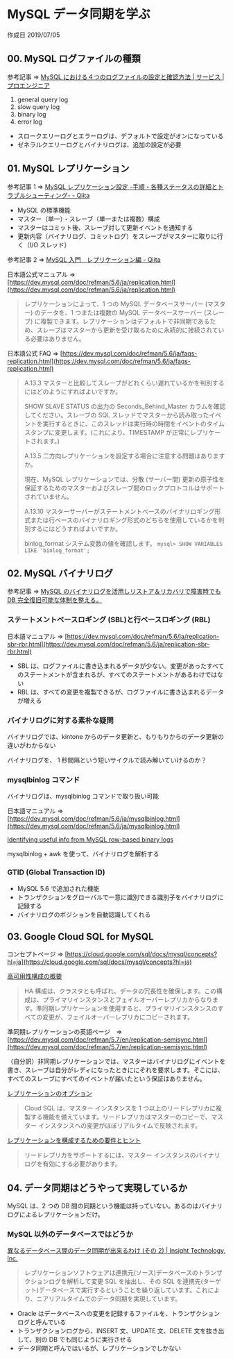 # MySQL データ同期を学ぶ

作成日 2019/07/05

## 00. MySQL ログファイルの種類

参考記事 => [MySQL における４つのログファイルの設定と確認方法 \| サービス \| プロエンジニア](https://proengineer.internous.co.jp/content/columnfeature/7002)

1. general query log
1. slow query log
1. binary log
1. error log

-   スロークエリーログとエラーログは、デフォルトで設定がオンになっている
-   ゼネラルクエリーログとバイナリログは、追加の設定が必要

## 01. MySQL レプリケーション

参考記事 1 => [MySQL レプリケーション設定 \-手順・各種ステータスの詳細とトラブルシューティング\- \- Qiita](https://qiita.com/mamy1326/items/a337ed0fa22104b08f3d)

-   MySQL の標準機能
-   マスター（単一）・スレーブ（単一または複数）構成
-   マスターはコミット後、スレーブ対して更新イベントを通知する
-   更新内容（バイナリログ、コミットログ）をスレーブがマスターに取りに行く（I/O スレッド）

参考記事 2 => [MySQL 入門　レプリケーション編 \- Qiita](https://qiita.com/Tocyuki/items/c224cef57493f536a941)

日本語公式マニュアル => [https://dev.mysql.com/doc/refman/5.6/ja/replication.html](https://dev.mysql.com/doc/refman/5.6/ja/replication.html)

> レプリケーションによって、1 つの MySQL データベースサーバー (マスター) のデータを、1 つまたは複数の MySQL データベースサーバー (スレーブ) に複製できます。レプリケーションはデフォルトで非同期であるため、スレーブはマスターから更新を受け取るために永続的に接続されている必要はありません。

日本語公式 FAQ => [https://dev.mysql.com/doc/refman/5.6/ja/faqs-replication.html](https://dev.mysql.com/doc/refman/5.6/ja/faqs-replication.html)

> A.13.3 マスターと比較してスレーブがどれくらい遅れているかを判別するにはどのようにすればよいですか。
>
> SHOW SLAVE STATUS の出力の Seconds_Behind_Master カラムを確認してください。スレーブの SQL スレッドでマスターから読み取ったイベントを実行するときに、このスレッドは実行時の時間をイベントのタイムスタンプに変更します。(これにより、TIMESTAMP が正常にレプリケートされます。)
>
> A.13.5 二方向レプリケーションを設定する場合に注意する問題はありますか。
>
> 現在、MySQL レプリケーションでは、分散 (サーバー間) 更新の原子性を保証するためのマスターおよびスレーブ間のロックプロトコルはサポートされていません。
>
> A.13.10 マスターサーバーがステートメントベースのバイナリロギング形式または行ベースのバイナリロギング形式のどちらを使用しているかを判別するにはどうすればよいですか。
>
> binlog_format システム変数の値を確認します。
> `mysql> SHOW VARIABLES LIKE 'binlog_format';`

## 02. MySQL バイナリログ

参考記事 => [MySQL のバイナリログを活用しリストア＆リカバリで障害時でも DB 完全復旧可能な体制を整える。](https://www.ritolab.com/entry/98)

### ステートメントベースロギング (SBL)と行ベースロギング (RBL)

日本語マニュアル => [https://dev.mysql.com/doc/refman/5.6/ja/replication-sbr-rbr.html](https://dev.mysql.com/doc/refman/5.6/ja/replication-sbr-rbr.html)

-   SBL は、ログファイルに書き込まれるデータが少ない。変更があったすべてのステートメントが含まれるが、すべてのステートメントがあるわけではない
-   RBL は、すべての変更を複製できるが、ログファイルに書き込まれるデータが増える

### バイナリログに対する素朴な疑問

バイナリログでは、kintone からのデータ更新と、もりもりからのデータ更新の違いがわからない

バイナリログを、 1 秒間隔という短いサイクルで読み解いていけるのか？

### mysqlbinlog コマンド

バイナリログは、mysqlbinlog コマンドで取り扱い可能

日本語マニュアル => [https://dev.mysql.com/doc/refman/5.6/ja/mysqlbinlog.html](https://dev.mysql.com/doc/refman/5.6/ja/mysqlbinlog.html)

[Identifying useful info from MySQL row\-based binary logs](https://www.percona.com/blog/2015/01/20/identifying-useful-information-mysql-row-based-binary-logs/)

mysqlbinlog + awk を使って、バイナリログを解析する

### GTID (Global Transaction ID)

-   MySQL 5.6 で追加された機能
-   トランザクションをグローバルで一意に識別できる識別子をバイナリログに記録する
-   バイナリログのポジションを自動認識してくれる

## 03. Google Cloud SQL for MySQL

コンセプトページ => [https://cloud.google.com/sql/docs/mysql/concepts?hl=ja](https://cloud.google.com/sql/docs/mysql/concepts?hl=ja)

[高可用性構成の概要](https://cloud.google.com/sql/docs/mysql/high-availability?hl=ja)

> HA 構成は、クラスタとも呼ばれ、データの冗長性を確保します。この構成は、プライマリインスタンスとフェイルオーバーレプリカからなります。準同期レプリケーションを使用すると、プライマリインスタンスのすべての変更が、フェイルオーバーレプリカにコピーされます。

準同期レプリケーションの英語ページ　=> [https://dev.mysql.com/doc/refman/5.7/en/replication-semisync.html](https://dev.mysql.com/doc/refman/5.7/en/replication-semisync.html)

（自分訳）非同期レプリケーションでは、マスターはバイナリログにイベントを書き、スレーブは自分がレディになったときににそれを要求します。そこには、すべてのスレーブにすべてのイベントが届いたという保証はありません。

[レプリケーションのオプション](https://cloud.google.com/sql/docs/mysql/replication/?hl=ja)

> Cloud SQL は、マスター インスタンスを 1 つ以上のリードレプリカに複製する機能を備えています。リードレプリカはマスターのコピーで、マスター インスタンスへの変更がほぼリアルタイムで反映されます。

[レプリケーションを構成するための要件とヒント](https://cloud.google.com/sql/docs/mysql/replication/tips?hl=ja)

> リードレプリカをサポートするには、マスター インスタンスのバイナリログを有効にする必要があります。

## 04. データ同期はどうやって実現しているか

MySQL は、2 つの DB 間の同期という機能は持っていない。あるのはバイナリログによるレプリケーションだけ。

### MySQL 以外のデータベースではどうか

[異なるデータベース間のデータ同期が出来るわけ \(その 2\) \| Insight Technology, Inc\.](https://www.insight-tec.com/blog/technical/20180312_attunity2)

> レプリケーションソフトウェアは連携元(ソース)データベースのトランザクションログを解析して変更 SQL を抽出し、その SQL を連携先(ターゲット)データベースで実行するということを繰り返しています。これにより、ニアリアルタイムでのデータ同期を実現しています。

-   Oracle はデータベースへの変更を記録するファイルを、トランザクションログと呼んでいる
-   トランザクションログから、INSERT 文、UPDATE 文、DELETE 文を抜き出して、別の DB でも同じように実行させる
-   データ同期と呼んではいるが、レプリケーションでしかない
